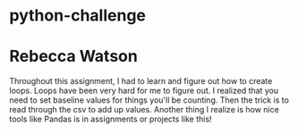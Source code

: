 # python-challenge

# Rebecca Watson

Throughout this assignment, I had to learn and figure out how to create loops. Loops have been very hard for me to figure out. I realized that you need to set baseline values for things you'll be counting. Then the trick is to read through the csv to add up values. Another thing I realize is how nice tools like Pandas is in assignments or projects like this!